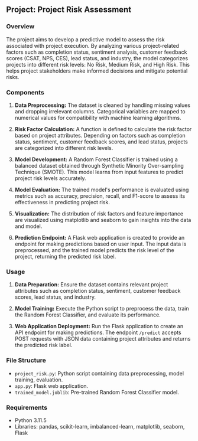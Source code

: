 ## Project: Project Risk Assessment

### Overview

The project aims to develop a predictive model to assess the risk associated with project execution. By analyzing various project-related factors such as completion status, sentiment analysis, customer feedback scores (CSAT, NPS, CES), lead status, and industry, the model categorizes projects into different risk levels: No Risk, Medium Risk, and High Risk. This helps project stakeholders make informed decisions and mitigate potential risks.

### Components

1. **Data Preprocessing:** The dataset is cleaned by handling missing values and dropping irrelevant columns. Categorical variables are mapped to numerical values for compatibility with machine learning algorithms.

2. **Risk Factor Calculation:** A function is defined to calculate the risk factor based on project attributes. Depending on factors such as completion status, sentiment, customer feedback scores, and lead status, projects are categorized into different risk levels.

3. **Model Development:** A Random Forest Classifier is trained using a balanced dataset obtained through Synthetic Minority Over-sampling Technique (SMOTE). This model learns from input features to predict project risk levels accurately.

4. **Model Evaluation:** The trained model's performance is evaluated using metrics such as accuracy, precision, recall, and F1-score to assess its effectiveness in predicting project risk.

5. **Visualization:** The distribution of risk factors and feature importance are visualized using matplotlib and seaborn to gain insights into the data and model.

6. **Prediction Endpoint:** A Flask web application is created to provide an endpoint for making predictions based on user input. The input data is preprocessed, and the trained model predicts the risk level of the project, returning the predicted risk label.

### Usage

1. **Data Preparation:** Ensure the dataset contains relevant project attributes such as completion status, sentiment, customer feedback scores, lead status, and industry.

2. **Model Training:** Execute the Python script to preprocess the data, train the Random Forest Classifier, and evaluate its performance.

3. **Web Application Deployment:** Run the Flask application to create an API endpoint for making predictions. The endpoint `/predict` accepts POST requests with JSON data containing project attributes and returns the predicted risk label.

### File Structure

- `project_risk.py`: Python script containing data preprocessing, model training, evaluation.
- `app.py`: Flask web application.
- `trained_model.joblib`: Pre-trained Random Forest Classifier model.

### Requirements

- Python 3.11.5
- Libraries: pandas, scikit-learn, imbalanced-learn, matplotlib, seaborn, Flask



